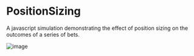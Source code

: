# PositionSizing
A javascript simulation demonstrating the effect of position sizing on the outcomes of a series of bets.

![image](https://user-images.githubusercontent.com/127203032/223408786-3fb65b4b-bfd7-48f0-8a94-43633e80276d.png)

